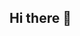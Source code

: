 ## Hi there 👋

<!--
**kalebwatson1/kalebwatson1** is a ✨ _special_ ✨ repository because its `README.md` (this file) appears on your GitHub profile.

Here are some ideas to get you started:

- 🔭 I’m currently working on ...
- 🌱 I’m currently learning ...
- 👯 I’m looking to collaborate on ...
- 🤔 I’m looking for help with ...
- 💬 Ask me about ...
- 📫 How to reach me: kawatson@ucsd,edu
- 😄 Pronouns: He/Him
- ⚡ Fun fact: ...
-->
